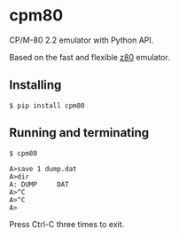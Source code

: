 # cpm80
CP/M-80 2.2 emulator with Python API.

Based on the fast and flexible [z80](https://github.com/kosarev/z80) emulator.

## Installing

```shell
$ pip install cpm80
```

## Running and terminating

```
$ cpm80

A>save 1 dump.dat
A>dir
A: DUMP     DAT
A>^C
A>^C
A>
```

Press Ctrl-C three times to exit.
